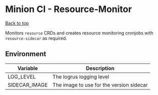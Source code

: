 # Minion CI - Resource-Monitor

[Back to top](../../README.md)

Monitors `resource` CRDs and creates resource monitoring cronjobs with `resource-sidecar` as required.

## Environment

| Variable      | Description                              |
| ---           | ---                                      |
| LOG_LEVEL     | The logrus logging level                 |
| SIDECAR_IMAGE | The image to use for the version sidecar |